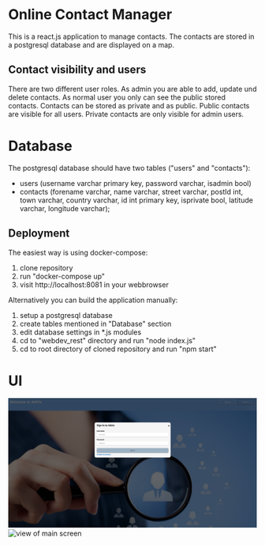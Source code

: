 
# Online Contact Manager

This is a react.js application to manage contacts. The contacts are stored in a postgresql database and are displayed on a map. 

## Contact visibility and users

There are two different user roles. As admin you are able to  add, update und delete contacts. As normal user you only can see the public stored contacts. 
Contacts can be stored as private and as public. Public contacts are visible for all users. Private contacts are only visible for admin users. 

# Database

The postgresql database should have two tables ("users" and "contacts"):

 - users (username varchar  primary key, password varchar, isadmin bool)
 - contacts (forename varchar, name varchar, street varchar, postId int, town varchar, country varchar, id int  primary key,     	    isprivate bool, latitude varchar, longitude varchar);

## Deployment

The easiest way is using docker-compose:

 1. clone repository
 2. run "docker-compose up" 
 3. visit http://localhost:8081 in your webbrowser

Alternatively you can build the application manually:

 1. setup a postgresql database 
 2. create tables mentioned in "Database" section
 3. edit database settings in *.js modules
 4. cd to "webdev_rest" directory and run "node index.js"
 5. cd to root directory of cloned repository and run "npm start"

# UI
![design of login screen](/screenshots/login_screen.png)
![view of main screen](/screenshots/main_screen.png)
